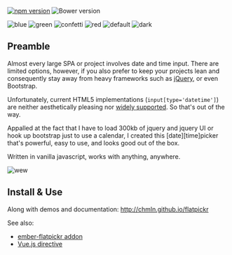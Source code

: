 [![npm version](https://badge.fury.io/js/flatpickr.svg)](https://www.npmjs.com/package/flatpickr)
![Bower version](https://badge.fury.io/bo/flatpickr-calendar.svg)


![blue](https://cloud.githubusercontent.com/assets/11352152/14549371/3cbb65da-028d-11e6-976d-a6f63f32061f.PNG)
![green](https://cloud.githubusercontent.com/assets/11352152/14549373/3cbe975a-028d-11e6-9192-43975f0146da.PNG)
![confetti](https://cloud.githubusercontent.com/assets/11352152/14549440/de9bf55e-028d-11e6-9271-46782a99efea.PNG)
![red](https://cloud.githubusercontent.com/assets/11352152/14549374/3cc01102-028d-11e6-9ff4-0cf208a310c4.PNG)
![default](https://cloud.githubusercontent.com/assets/11352152/14549370/3cadb750-028d-11e6-818d-c6a1bc6349fc.PNG)
![dark](https://cloud.githubusercontent.com/assets/11352152/14549372/3cbc8514-028d-11e6-8daf-ec1ba01c9d7e.PNG)





## Preamble
Almost every large SPA or project involves date and time input. There are limited options, however, if you also prefer to keep your projects lean and consequently stay away from heavy frameworks such as [jQuery](https://jsperf.com/jquery-vs-javascript-performance-comparison/22), or even Bootstrap. 

Unfortunately, current HTML5 implementations (`input[type='datetime']`) are neither aesthetically pleasing nor [widely supported](http://caniuse.com/#feat=input-datetime). So that's out of the way.

Appalled at the fact that I have to load 300kb of jquery and jquery UI or hook up bootstrap just to use a calendar, I created this \[date\]\[time\]picker that's powerful, easy to use, and looks good out of the box. 

Written in vanilla javascript, works with anything, anywhere.

![wew](https://cloud.githubusercontent.com/assets/11352152/14397836/d02d2f7c-fdad-11e5-9658-bedfb997ff52.png)

## Install & Use
Along with demos and documentation: http://chmln.github.io/flatpickr


See also:
* [ember-flatpickr addon](https://www.npmjs.com/package/ember-flatpickr)
* [Vue.js directive](https://github.com/chmln/flatpickr/blob/gh-pages/src/flatpickr.vue.js)



